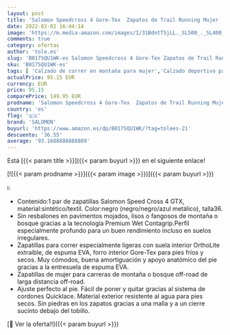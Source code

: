 ```yaml
---
layout: post
title: 'Salomon Speedcross 4 Gore-Tex  Zapatos de Trail Running Mujer  Black/Black/Metallic Bubble Blue  38 EU'
date: 2022-02-02 16:44:14
image: 'https://m.media-amazon.com/images/I/31BdntTSjLL._SL500_._SL400_.jpg'
comments: true
category: ofertas
author: 'tole.es'
slug: 'B017SQU1WK-es Salomon Speedcross 4 Gore-Tex Zapatos de Trail Running...'
sku: 'B017SQU1WK-es'
tags: [ 'Calzado de correr en montaña para mujer','Calzado deportivo para mujer','Calzados de running para mujer','Zapatillas y calzado deportivo para mujer','Zapatos','Zapatos para mujer','Zapatos y complementos','salomon','zapatos', ]
actualPrice: 95.15 EUR
currency: EUR
price: 95.15
comparePrice: 149.95 EUR
prodname: 'Salomon Speedcross 4 Gore-Tex  Zapatos de Trail Running Mujer  Black/Black/Metallic Bubble Blue  38 EU'
country: 'es'
flag: '🇪🇸'
brand: 'SALOMON'
buyurl: 'https://www.amazon.es/dp/B017SQU1WK/?tag=tolees-21'
descuento: '36.55'
average: '93.1688888888889'
---
```


Está [{{< param title >}}]({{< param buyurl >}}) en el siguiente enlace!

[![{{< param prodname >}}]({{< param image >}})]({{< param buyurl >}})

ℹ️:

- Contenido:1 par de zapatillas Salomon Speed Cross 4 GTX, material:sintético/textil. Color:negro (negro/negro/azul metálico), talla36.
- Sin resbalones en pavimentos mojados, lisos o fangosos de montaña o bosque gracias a la tecnología Premium Wet Contagrip.Perfil especialmente profundo para un buen rendimiento incluso en suelos irregulares.
- Zapatillas para correr especialmente ligeras con suela interior OrthoLite extraíble, de espuma EVA, forro interior Gore-Tex para pies fríos y secos. Muy cómodos, buena amortiguación y apoyo anatómico del pie gracias a la entresuela de espuma EVA.
- Zapatillas de mujer para carreras de montaña o bosque off-road de larga distancia off-road.
- Ajuste perfecto al pie. Fácil de poner y quitar gracias al sistema de cordones Quicklace. Material exterior resistente al agua para pies secos. Sin piedras en los zapatos gracias a una malla y a un cierre sucinto debajo del tobillo.

[🛒 Ver la oferta!!]({{< param buyurl >}})
